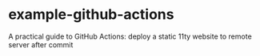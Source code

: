 # example-github-actions
A practical guide to GitHub Actions: deploy a static 11ty website to remote server after commit
